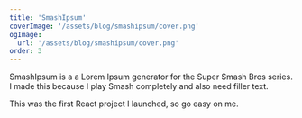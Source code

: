 ```yaml
---
title: 'SmashIpsum'
coverImage: '/assets/blog/smashipsum/cover.png'
ogImage:
  url: '/assets/blog/smashipsum/cover.png'
order: 3
---
```


SmashIpsum is a a Lorem Ipsum generator for the Super Smash Bros series. I made this because I play Smash completely and also need filler text.

This was the first React project I launched, so go easy on me.
